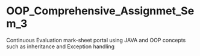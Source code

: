 # OOP_Comprehensive_Assignmet_Sem_3
Continuous Evaluation mark-sheet portal using JAVA and OOP concepts such as inheritance and Exception handling
